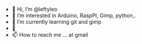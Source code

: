 - 👋 Hi, I’m @leftyleo
- 👀 I’m interested in Arduino, RaspPI, Gimp, python,.  
- 🌱 I’m currently learning git and gimp
- 💞️ 
- 📫 How to reach me ... at gmail

<!---
leftyleo/leftyleo is a ✨ special ✨ repository because its `README.md` (this file) appears on your GitHub profile.
You can click the Preview link to take a look at your changes.
--->
